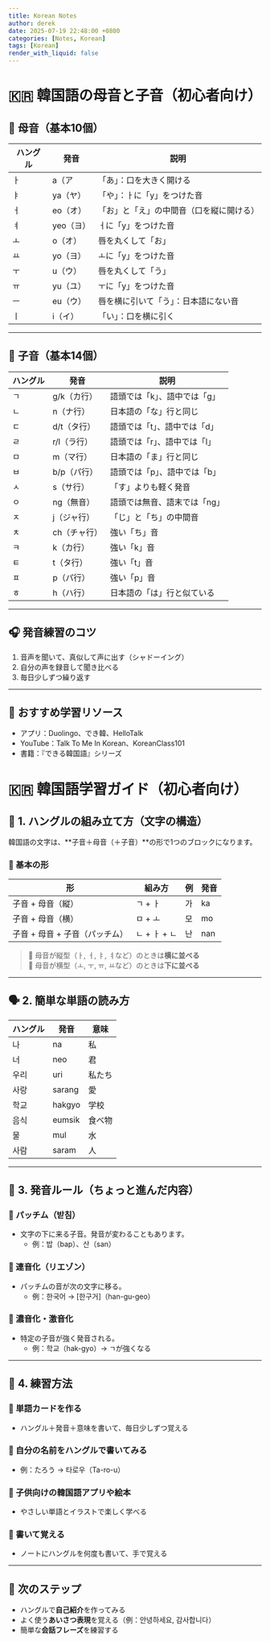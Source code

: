 ```yaml
---
title: Korean Notes
author: derek
date: 2025-07-19 22:48:00 +0800
categories: [Notes, Korean]
tags: [Korean]
render_with_liquid: false
---
```


# 🇰🇷 韓国語の母音と子音（初心者向け）

## 🌟 母音（基本10個）

| ハングル | 発音 | 説明 |
|----------|------|------|
| ㅏ       | a（ア  | 「あ」：口を大きく開ける |
| ㅑ       | ya（ヤ） | 「や」：ㅏに「y」をつけた音 |
| ㅓ       | eo（オ） | 「お」と「え」の中間音（口を縦に開ける） |
| ㅕ       | yeo（ヨ） | ㅓに「y」をつけた音 |
| ㅗ       | o（オ） | 唇を丸くして「お」 |
| ㅛ       | yo（ヨ） | ㅗに「y」をつけた音 |
| ㅜ       | u（ウ）  | 唇を丸くして「う」 |
| ㅠ       | yu（ユ） | ㅜに「y」をつけた音 |
| ㅡ       | eu（ウ） | 唇を横に引いて「う」：日本語にない音 |
| ㅣ       | i（イ） | 「い」：口を横に引く |

---

## 🧱 子音（基本14個）

| ハングル | 発音 | 説明 |
|----------|------|------|
| ㄱ       | g/k（カ行） | 語頭では「k」、語中では「g」 |
| ㄴ       | n（ナ行） | 日本語の「な」行と同じ |
| ㄷ       | d/t（タ行） | 語頭では「t」、語中では「d」 |
| ㄹ       | r/l（ラ行） | 語頭では「r」、語中では「l」 |
| ㅁ       | m（マ行） | 日本語の「ま」行と同じ |
| ㅂ       | b/p（パ行） | 語頭では「p」、語中では「b」 |
| ㅅ       | s（サ行） | 「す」よりも軽く発音 |
| ㅇ       | ng（無音） | 語頭では無音、語末では「ng」 |
| ㅈ       | j（ジャ行） | 「じ」と「ち」の中間音 |
| ㅊ       | ch（チャ行） | 強い「ち」音 |
| ㅋ       | k（カ行） | 強い「k」音 |
| ㅌ       | t（タ行） | 強い「t」音 |
| ㅍ       | p（パ行） | 強い「p」音 |
| ㅎ       | h（ハ行） | 日本語の「は」行と似ている |

---

## 🎧 発音練習のコツ

1. 音声を聞いて、真似して声に出す（シャドーイング）
2. 自分の声を録音して聞き比べる
3. 毎日少しずつ繰り返す

---

## 📱 おすすめ学習リソース

- アプリ：Duolingo、でき韓、HelloTalk
- YouTube：Talk To Me In Korean、KoreanClass101
- 書籍：『できる韓国語』シリーズ

# 🇰🇷 韓国語学習ガイド（初心者向け）

## 🧩 1. ハングルの組み立て方（文字の構造）

韓国語の文字は、**子音＋母音（＋子音）**の形で1つのブロックになります。

### 🔹 基本の形

| 形 | 組み方 | 例 | 発音 |
|----|--------|----|------|
| 子音 + 母音（縦） | ㄱ + ㅏ | 가 | ka |
| 子音 + 母音（横） | ㅁ + ㅗ | 모 | mo |
| 子音 + 母音 + 子音（パッチム） | ㄴ + ㅏ + ㄴ | 난 | nan |

> 📌 母音が縦型（ㅏ, ㅓ, ㅑ, ㅕなど）のときは**横に並べる**  
> 📌 母音が横型（ㅗ, ㅜ, ㅠ, ㅛなど）のときは**下に並べる**

---

## 🗣️ 2. 簡単な単語の読み方

| ハングル | 発音 | 意味 |
|----------|------|------|
| 나       | na   | 私 |
| 너       | neo  | 君 |
| 우리     | uri  | 私たち |
| 사랑     | sarang | 愛 |
| 학교     | hakgyo | 学校 |
| 음식     | eumsik | 食べ物 |
| 물       | mul  | 水 |
| 사람     | saram | 人 |

---

## 🔄 3. 発音ルール（ちょっと進んだ内容）

### 🔸 パッチム（받침）
- 文字の下に来る子音。発音が変わることもあります。
  - 例：밥（bap）、산（san）

### 🔸 連音化（リエゾン）
- パッチムの音が次の文字に移る。
  - 例：한국어 → [한구거]（han-gu-geo）

### 🔸 濃音化・激音化
- 特定の子音が強く発音される。
  - 例：학교（hak-gyo）→ ㄱが強くなる

---

## 📝 4. 練習方法

### 🔹 単語カードを作る
- ハングル＋発音＋意味を書いて、毎日少しずつ覚える

### 🔹 自分の名前をハングルで書いてみる
- 例：たろう → 타로우（Ta-ro-u）

### 🔹 子供向けの韓国語アプリや絵本
- やさしい単語とイラストで楽しく学べる

### 🔹 書いて覚える
- ノートにハングルを何度も書いて、手で覚える
---

## 🎯 次のステップ

- ハングルで**自己紹介**を作ってみる
- よく使う**あいさつ表現**を覚える（例：안녕하세요, 감사합니다）
- 簡単な**会話フレーズ**を練習する